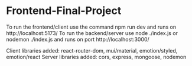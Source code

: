 # Frontend-Final-Project
To run the frontend/client use the command npm run dev and runs on http://localhost:5173/
To run the backend/server use node ./index.js or nodemon ./index.js and runs on port http://localhost:3000/

Client libraries added: react-router-dom, mui/material, emotion/styled, emotion/react
Server libraries added: cors, express, mongoose, nodemon

